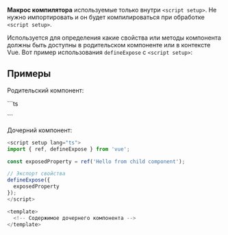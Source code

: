 **Макрос компилятора** используемые только внутри `<script setup>`. Не нужно импортировать и он будет компилироваться при обработке `<script setup>`.

Используется для определения какие свойства или методы компонента должны быть доступны в родительском компоненте или в контексте Vue. Вот пример использования `defineExpose` с `<script setup>`:

## Примеры

Родительский компонент:

<template>
  <ChildComponent ref="childComponentRef" />
</template>
```ts
<script setup lang="ts">
import { ref, onMounted, Ref } from 'vue';
import ChildComponent from './ChildComponent.vue';

// Определяем тип для дочернего компонента
type ChildComponentRef = InstanceType<typeof ChildComponent>;

// Определяем тип для экспортированного свойства
type ExposedProperty = {
  exposedProperty: string;
};

const childComponentRef = ref<ChildComponentRef & ExposedProperty>(null);

onMounted(() => {
  // Доступ к экспортированному свойству дочернего компонента
  if (childComponentRef.value) {
    console.log(childComponentRef.value.exposedProperty);
  }
});
</script>

<template>
  <ChildComponent ref="childComponentRef" />
</template>
```

Дочерний компонент:

```ts
<script setup lang="ts">
import { ref, defineExpose } from 'vue';

const exposedProperty = ref('Hello from child component');

// Экспорт свойства
defineExpose({
  exposedProperty
});
</script>

<template>
  <!-- Содержимое дочернего компонента -->
</template>
```